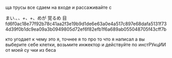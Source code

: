 ща трусы все сдаем на входе
и рассаживайте с 


まい.、_、+、_+、めが 覚るめ 目fd6f0ac18e77f92b78c41aa2f3e19b9d1de6e63a0e4a517c897e68dafa5131f734d39f0b1dc9ea09a3b0949805d72ef6f82efb1f6a689ab055048705f43cff7b

кто угодает к чему это я, точнее я то про то что я написал а вы выберите себе клетки, возьмите инжектор и действуйте по инстРУкцИИ от моей су чки из беса
